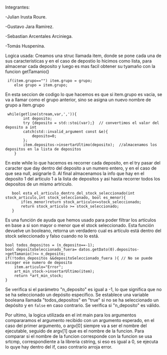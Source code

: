 Integrantes: 

-Julian Irusta Roure.

-Gustavo Jara Ramirez.

-Sebastian Arcentales Arciniega.

-Tomás Huspenina.


Logica usada:
Creamos una struc llamada item, donde se pone cada una de sus caracteristicas y en el caso de depostio lo hicimos como lista, para almacenar cada deposito y luego es mas facil obtener su tyamaño con la funcion getTamanio()

     if(item.grupo=="") item.grupo = grupo;
        else grupo = item.grupo;
        
En esta seccion de codigo lo que hacemos es que si item.grupo es vacia, se va a llamar como el grupo anterior, sino se asigna un nuevo nombre de grupo a item.grupo

     while(getline(stream,var,',')){
            int deposito;
            try {deposito = std::stoi(var);}  // convertimos el valor del deposito a int
            catch(std::invalid_argument const &e){
                deposito=0;
            };
            item.depositos->insertarUltimo(deposito);  //almacenamos los depositos en la lista de depositos
        } 
        
En este while lo que hacemos es recorrer cada deposito, en el try pasar del caracter que day dentro del deposito a un numero entero, y en el caso de que sea null, asignarle 0.
Al final almacenamos la info que hay en el deposito 1 del articulo 1 a la lista de depositos y asi hasta recorrer todos los depositos de un mismo artriculo.

       bool esta_el_articulo_dentro_del_stock_seleccionado(int stock_articulo,int stock_seleccionado, bool es_menor){
           if(es_menor)return stock_articulo<=stock_seleccionado;
           return stock_articulo >= stock_seleccionado;
       }

Es una función de ayuda que hemos usado para poder filtrar los artículos en base a si son mayor o menor que el stock seleccionado. Esta función devuelve un booleano, retorna un verdadero cual es artículo está dentro del stock seleccionado y falso cuando no lo está.

    bool todos_depositos = (n_deposito==-1);
    bool depositoSeleccionado_fuera= datos.getDato(0).depositos->getTamanio()<= n_deposito;
    if(!todos_depositos &&depositoSeleccionado_fuera ){ // No se puede escoger ese numero de deposito
        item.articulo="Error";
        art_min_stock->insertarUltimo(item);
        return *art_min_stock;
    }

Se verifica si el parámetro "n_deposito" es igual a -1, lo que significa que no se ha seleccionado un depósito específico. Se establece una variable booleana llamada "todos_depositos" en "true" si no se ha seleccionado un depósito y en `false` en caso contrario.
Se verifica si "n_deposito" es válido. 

Por ultimo, la logica utilizada en el int main para los argumentos compararamos el argumento recibido con un argumento esperado, en el caso del primer argumento, o argv[0] siempre va a ser el nombre del ejecutable, seguido de argv[1] que es el nombre de la funcion.
Para comparar si el nombre de la funcion corresponde con la funcion se usa srtcmp, correspondiente a la libreria cstring, si eso es igual a 0, se ejecuta lo quye hay dentro del if, caso contrario arroja error.


